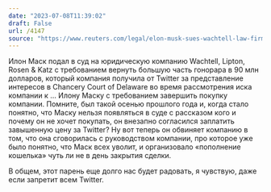 ```yaml
---
date: "2023-07-08T11:39:02"
draft: False
url: /4147
source: "https://www.reuters.com/legal/elon-musk-sues-wachtell-law-firm-recoup-fees-twitter-buyout-2023-07-07/"
---
```


Илон Маск подал в суд на юридическую компанию Wachtell, Lipton, Rosen & Katz с требованием вернуть большую часть гонорара в 90 млн долларов, который компания получила от Twitter за представление интересов в Chancery Court of Delaware во время рассмотрения иска компании к … Илону Маску с требованием завершить покупку компании. Помните, был такой осенью прошлого года и, когда стало понятно, что Маску нельзя появляться в суде с рассказом кого и почему он не хочет покупать, он внезапно согласился заплатить завышенную цену за Twitter? Ну вот теперь он обвиняет компанию в том, что она сговорилась с руководством компании, про которое уже было понятно, что Маск всех уволит, и организовало «пополнение кошелька» чуть ли не в день закрытия сделки.

В общем, этот парень еще долго нас будет радовать, я чувствую, даже если запретит всем Twitter.
